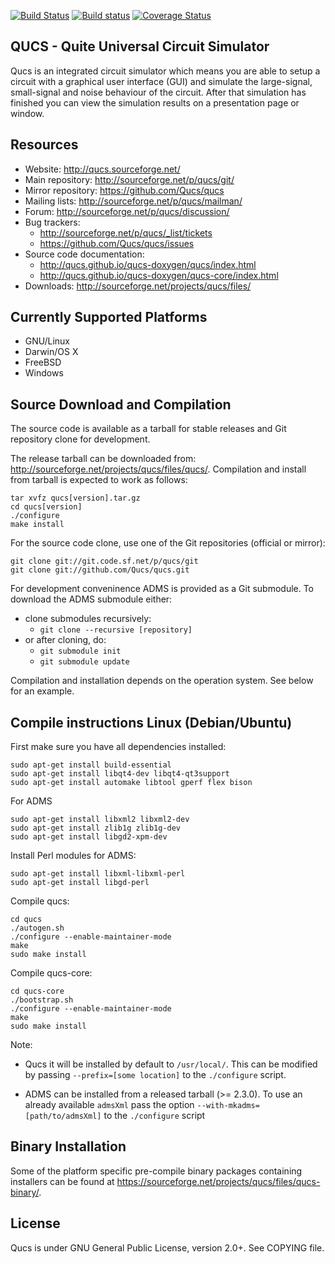 [![Build Status](https://travis-ci.org/Qucs/qucs.svg?branch=master)](https://travis-ci.org/Qucs/qucs)
[![Build status](https://ci.appveyor.com/api/projects/status/6wm4mmnk59h7soh1/branch/master?svg=true)](https://ci.appveyor.com/project/qucs/qucs/branch/master)
[![Coverage Status](https://img.shields.io/coveralls/Qucs/qucs.svg)](https://coveralls.io/r/Qucs/qucs?branch=master)

## QUCS - Quite Universal Circuit Simulator


Qucs is an integrated circuit simulator which means you are able to setup a circuit with a graphical user interface (GUI) and simulate the large-signal, small-signal and noise behaviour of the circuit. After that simulation has finished you can view the simulation results on a presentation page or window.

## Resources
  - Website: <http://qucs.sourceforge.net/>
  - Main repository: <http://sourceforge.net/p/qucs/git/>
  - Mirror repository: <https://github.com/Qucs/qucs>
  - Mailing lists: <http://sourceforge.net/p/qucs/mailman/>
  - Forum: <http://sourceforge.net/p/qucs/discussion/>
  - Bug trackers:
    - <http://sourceforge.net/p/qucs/_list/tickets>
    - <https://github.com/Qucs/qucs/issues>
  - Source code documentation:
    - <http://qucs.github.io/qucs-doxygen/qucs/index.html>
    - <http://qucs.github.io/qucs-doxygen/qucs-core/index.html>
  - Downloads: <http://sourceforge.net/projects/qucs/files/>

## Currently Supported Platforms
  - GNU/Linux
  - Darwin/OS X
  - FreeBSD
  - Windows

## Source Download and Compilation

The source code is available as a tarball for stable releases and Git repository clone for development.

The release tarball can be downloaded from: <http://sourceforge.net/projects/qucs/files/qucs/>.
Compilation and install from tarball is expected to work as follows:

    tar xvfz qucs[version].tar.gz
    cd qucs[version]
    ./configure
    make install

For the source code clone, use one of the Git repositories (official or mirror):

    git clone git://git.code.sf.net/p/qucs/git
    git clone git://github.com/Qucs/qucs.git

For development conveninence ADMS is provided as a Git submodule.
To download the ADMS submodule either:

   * clone submodules recursively:
     * `git clone --recursive [repository]`
   * or after cloning, do:
     * `git submodule init`
     * `git submodule update`

Compilation and installation depends on the operation system. See below for an example.

## Compile instructions Linux (Debian/Ubuntu)

First make sure you have all dependencies installed:

    sudo apt-get install build-essential
    sudo apt-get install libqt4-dev libqt4-qt3support
    sudo apt-get install automake libtool gperf flex bison

For ADMS

    sudo apt-get install libxml2 libxml2-dev
    sudo apt-get install zlib1g zlib1g-dev
    sudo apt-get install libgd2-xpm-dev

Install Perl modules for ADMS:

    sudo apt-get install libxml-libxml-perl
    sudo apt-get install libgd-perl

Compile qucs:

    cd qucs
    ./autogen.sh
    ./configure --enable-maintainer-mode
    make
    sudo make install

Compile qucs-core:

    cd qucs-core
    ./bootstrap.sh
    ./configure --enable-maintainer-mode
    make
    sudo make install

Note:

 * Qucs it will be installed by default to `/usr/local/`. This can be modified by passing `--prefix=[some location]` to the `./configure` script.

 * ADMS can be installed from a released tarball (>= 2.3.0). To use an already available `admsXml` pass the option `--with-mkadms=[path/to/admsXml]` to the `./configure` script


## Binary Installation

Some of the platform specific pre-compile binary packages containing installers can be found at <https://sourceforge.net/projects/qucs/files/qucs-binary/>.

## License

Qucs is under GNU General Public License, version 2.0+. See COPYING file.
